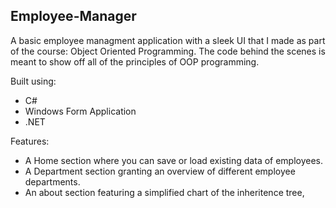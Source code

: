 ## Employee-Manager

A basic employee managment application with a sleek UI that I made as part of the course: Object Oriented Programming.
The code behind the scenes is meant to show off all of the principles of OOP programming.

Built using:
- C#
- Windows Form Application 
- .NET

Features:
- A Home section where you can save or load existing data of employees.
- A Department section granting an overview of different employee departments.
- An about section featuring a simplified chart of the inheritence tree,
